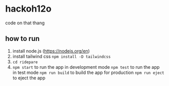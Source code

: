 # hackoh12o
code on that thang

## how to run
1. install node.js (https://nodejs.org/en)
2. install tailwind css `npm install -D tailwindcss`
3. `cd ridepare`
4. `npm start` to run the app in development mode `npm test` to run the app in test mode `npm run build` to build the app for production `npm run eject` to eject the app
